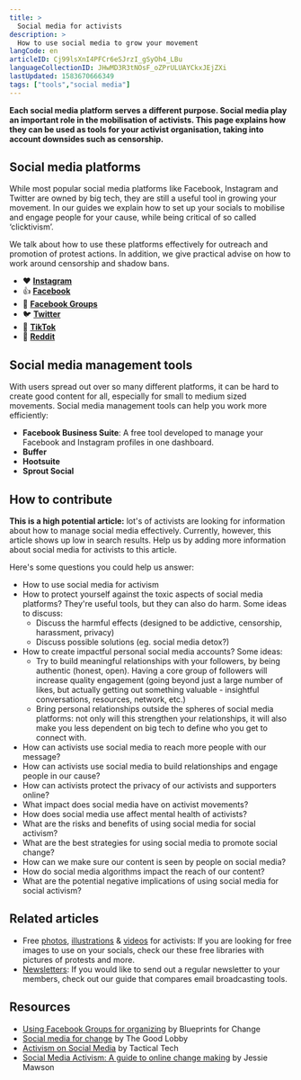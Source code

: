 ```yaml
---
title: >
  Social media for activists
description: >
  How to use social media to grow your movement
langCode: en
articleID: Cj99lsXnI4PFCr6eSJrzI_gSyOh4_LBu
languageCollectionID: JHwMD3R3tNOsF_oZPrULUAYCkxJEjZXi
lastUpdated: 1583670666349
tags: ["tools","social media"]
---
```


**Each social media platform serves a different purpose. Social media play an important role in the mobilisation of activists. This page explains how they can be used as tools for your activist organisation, taking into account downsides such as censorship.**

## **Social media platforms**

While most popular social media platforms like Facebook, Instagram and Twitter are owned by big tech, they are still a useful tool in growing your movement. In our guides we explain how to set up your socials to mobilise and engage people for your cause, while being critical of so called ‘clicktivism’.

We talk about how to use these platforms effectively for outreach and promotion of protest actions. In addition, we give practical advise on how to work around censorship and shadow bans.

-   ❤️ [**Instagram**](/tools/instagram)
-   👍 [**Facebook**](/tools/facebook)
-   🙌 [**Facebook Groups**](/tools/facebook-groups)
-   🐦 [**Twitter**](/tools/twitter)
-   🎸 [**TikTok**](/tools/tiktok)
-   🤖 [**Reddit**](/tools/social-media/reddit)

## Social media management tools

With users spread out over so many different platforms, it can be hard to create good content for all, especially for small to medium sized movements. Social media management tools can help you work more efficiently:

-   **Facebook Business Suite**: A free tool developed to manage your Facebook and Instagram profiles in one dashboard.
-   **Buffer**
-   **Hootsuite**
-   **Sprout Social**

## How to contribute

**This is a high potential article:** lot's of activists are looking for information about how to manage social media effectively. Currently, however, this article shows up low in search results. Help us by adding more information about social media for activists to this article.

Here's some questions you could help us answer:

-   How to use social media for activism
-   How to protect yourself against the toxic aspects of social media platforms? They're useful tools, but they can also do harm. Some ideas to discuss:
    -   Discuss the harmful effects (designed to be addictive, censorship, harassment, privacy)
    -   Discuss possible solutions (eg. social media detox?)
-   How to create impactful personal social media accounts? Some ideas:
    -   Try to build meaningful relationships with your followers, by being authentic (honest, open). Having a core group of followers will increase quality engagement (going beyond just a large number of likes, but actually getting out something valuable - insightful conversations, resources, network, etc.)
    -   Bring personal relationships outside the spheres of social media platforms: not only will this strengthen your relationships, it will also make you less dependent on big tech to define who you get to connect with.
-   How can activists use social media to reach more people with our message?
-   How can activists use social media to build relationships and engage people in our cause?
-   How can activists protect the privacy of our activists and supporters online?
-   What impact does social media have on activist movements?
-   How does social media use affect mental health of activists?
-   What are the risks and benefits of using social media for social activism?
-   What are the best strategies for using social media to promote social change?
-   How can we make sure our content is seen by people on social media?
-   How do social media algorithms impact the reach of our content?
-   What are the potential negative implications of using social media for social activism?

## Related articles

-   Free [photos](/tools/photo-libraries), [illustrations](/tools/vector-libraries) & [videos](/tools/video-libraries) for activists: If you are looking for free images to use on your socials, check our these free libraries with pictures of protests and more.
-   [Newsletters](/tools/newsletters): If you would like to send out a regular newsletter to your members, check out our guide that compares email broadcasting tools.

## Resources

-   [Using Facebook Groups for organizing](https://blueprintsfc.org/guide/using-facebook-groups-for-organizing/) by Blueprints for Change
-   [Social media for change](https://www.thegoodlobby.eu/tool/social-media-for-change/) by The Good Lobby
-   [Activism on Social Media](https://ourdataourselves.tacticaltech.org/posts/23_guide_social_media/) by Tactical Tech
-   [Social Media Activism: A guide to online change making](https://commonslibrary.org/guide-social-media-activism/) by Jessie Mawson